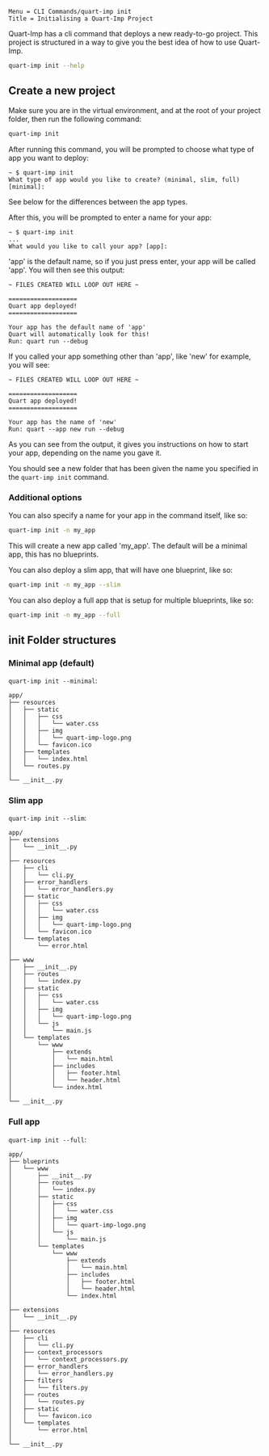 ```
Menu = CLI Commands/quart-imp init
Title = Initialising a Quart-Imp Project
```

Quart-Imp has a cli command that deploys a new ready-to-go project.
This project is structured in a way to give you the best idea of
how to use Quart-Imp.

```bash
quart-imp init --help
```

## Create a new project

Make sure you are in the virtual environment, and at the root of your
project folder, then run the following command:

```bash
quart-imp init
```

After running this command, you will be prompted to choose what type of
app you want to deploy:

```text
~ $ quart-imp init
What type of app would you like to create? (minimal, slim, full) [minimal]:
```

See below for the differences between the app types.

After this, you will be prompted to enter a name for your app:

```text
~ $ quart-imp init
...
What would you like to call your app? [app]: 
```

'app' is the default name, so if you just press enter, your app will be
called 'app'. You will then see this output:

```text
~ FILES CREATED WILL LOOP OUT HERE ~

===================
Quart app deployed!
===================
 
Your app has the default name of 'app'
Quart will automatically look for this!
Run: quart run --debug

```

If you called your app something other than 'app', like 'new' for example, you will see:

```text
~ FILES CREATED WILL LOOP OUT HERE ~

===================
Quart app deployed!
===================

Your app has the name of 'new'
Run: quart --app new run --debug

```

As you can see from the output, it gives you instructions on how to start your app,
depending on the name you gave it.

You should see a new folder that has been given the name you specified in
the `quart-imp init` command.

### Additional options

You can also specify a name for your app in the command itself, like so:

```bash
quart-imp init -n my_app
```

This will create a new app called 'my_app'. 
The default will be a minimal app, this has no blueprints.

You can also deploy a slim app, that will have one blueprint, like so:

```bash
quart-imp init -n my_app --slim
```

You can also deploy a full app that is setup for multiple blueprints, like so:

```bash
quart-imp init -n my_app --full
```

## init Folder structures

### Minimal app (default)

`quart-imp init --minimal`:

```text
app/
├── resources
│   ├── static
│   │   ├── css
│   │   │   └── water.css
│   │   ├── img
│   │   │   └── quart-imp-logo.png
│   │   └── favicon.ico
│   ├── templates
│   │   └── index.html
│   └── routes.py
│
└── __init__.py
```

### Slim app

`quart-imp init --slim`:

```text
app/
├── extensions
│   └── __init__.py
│
├── resources
│   ├── cli
│   │   └── cli.py
│   ├── error_handlers
│   │   └── error_handlers.py
│   ├── static
│   │   ├── css
│   │   │   └── water.css
│   │   ├── img
│   │   │   └── quart-imp-logo.png
│   │   └── favicon.ico
│   └── templates
│       └── error.html
│
├── www
│   ├── __init__.py
│   ├── routes
│   │   └── index.py
│   ├── static
│   │   ├── css
│   │   │   └── water.css
│   │   ├── img
│   │   │   └── quart-imp-logo.png
│   │   └── js
│   │       └── main.js
│   └── templates
│       └── www
│           ├── extends
│           │   └── main.html
│           ├── includes
│           │   ├── footer.html
│           │   └── header.html
│           └── index.html
│
└── __init__.py
```

### Full app

`quart-imp init --full`:

```text
app/
├── blueprints
│   └── www
│       ├── __init__.py
│       ├── routes
│       │   └── index.py
│       ├── static
│       │   ├── css
│       │   │   └── water.css
│       │   ├── img
│       │   │   └── quart-imp-logo.png
│       │   └── js
│       │       └── main.js
│       └── templates
│           └── www
│               ├── extends
│               │   └── main.html
│               ├── includes
│               │   ├── footer.html
│               │   └── header.html
│               └── index.html
│
├── extensions
│   └── __init__.py
│
├── resources
│   ├── cli
│   │   └── cli.py
│   ├── context_processors
│   │   └── context_processors.py
│   ├── error_handlers
│   │   └── error_handlers.py
│   ├── filters
│   │   └── filters.py
│   ├── routes
│   │   └── routes.py
│   ├── static
│   │   └── favicon.ico
│   └── templates
│       └── error.html
│
└── __init__.py
```
